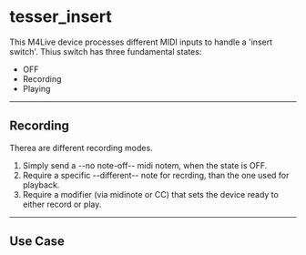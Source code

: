 # tesser_insert

This M4Live device processes different MIDI inputs to handle a 'insert switch'.
Thius switch has three fundamental states:

- OFF
- Recording
- Playing

---

## Recording

Therea are different recording modes.

1. Simply send a --no note-off-- midi notem, when the state is OFF.
2. Require a specific --different-- note for recrding, than the one used for playback.
3. Require a modifier (via midinote or CC) that sets the device ready to either record or play.

---

## Use Case




